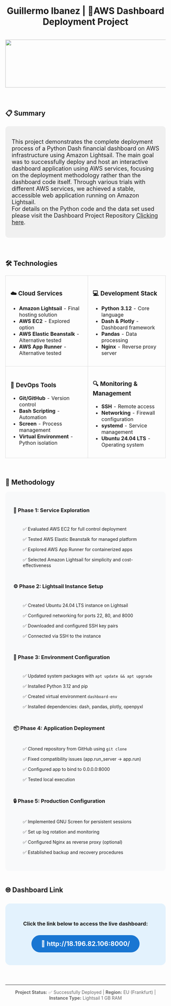 <div align="center">
  <h1>Guillermo Ibanez | 🚀AWS Dashboard Deployment Project</h1>
  <h1><img src="https://user-images.githubusercontent.com/74038190/221352987-68da234d-4d62-4e9d-9d7f-098dc657c2dc.gif" width="700" height="150"></h1>
</div>


<br>

## 📋 Summary

<div style="background-color: #f0f0f0; padding: 20px; border-radius: 10px; margin: 20px 0;">
  <p style="font-size: 18px;">
    This project demonstrates the complete deployment process of a Python Dash financial dashboard on AWS infrastructure using Amazon Lightsail. The main goal was to successfully deploy and host an interactive dashboard application using AWS services, focusing on the deployment methodology rather than the dashboard code itself. Through various trials with different AWS services, we achieved a stable, accessible web application running on Amazon Lightsail.<br>
    For details on the Python code and the data set used please visit the Dashboard Project Repository <a href="https://github.com/GuillermoIbanez/Project-Dashboards/tree/main">Clicking here</a>.
  </p>
</div>

<br>

## 🛠️ Technologies

<table style="width: 100%; border-collapse: collapse;">
  <tr>
    <td style="padding: 15px; border: 1px solid #ddd;">
      <h3>☁️ Cloud Services</h3>
      <ul>
        <li><strong>Amazon Lightsail</strong> - Final hosting solution</li>
        <li><strong>AWS EC2</strong> - Explored option</li>
        <li><strong>AWS Elastic Beanstalk</strong> - Alternative tested</li>
        <li><strong>AWS App Runner</strong> - Alternative tested</li>
      </ul>
    </td>
    <td style="padding: 15px; border: 1px solid #ddd;">
      <h3>💻 Development Stack</h3>
      <ul>
        <li><strong>Python 3.12</strong> - Core language</li>
        <li><strong>Dash & Plotly</strong> - Dashboard framework</li>
        <li><strong>Pandas</strong> - Data processing</li>
        <li><strong>Nginx</strong> - Reverse proxy server</li>
      </ul>
    </td>
  </tr>
  <tr>
    <td style="padding: 15px; border: 1px solid #ddd;">
      <h3>🔧 DevOps Tools</h3>
      <ul>
        <li><strong>Git/GitHub</strong> - Version control</li>
        <li><strong>Bash Scripting</strong> - Automation</li>
        <li><strong>Screen</strong> - Process management</li>
        <li><strong>Virtual Environment</strong> - Python isolation</li>
      </ul>
    </td>
    <td style="padding: 15px; border: 1px solid #ddd;">
      <h3>🔍 Monitoring & Management</h3>
      <ul>
        <li><strong>SSH</strong> - Remote access</li>
        <li><strong>Networking</strong> - Firewall configuration</li>
        <li><strong>systemd</strong> - Service management</li>
        <li><strong>Ubuntu 24.04 LTS</strong> - Operating system</li>
      </ul>
    </td>
  </tr>
</table>

<br>

## 📝 Methodology

<div style="background-color: #f8f9fa; padding: 25px; border-radius: 10px;">

### 🔄 Phase 1: Service Exploration
<div style="margin-left: 20px; padding: 10px;">
  <p>✅ Evaluated AWS EC2 for full control deployment</p>
  <p>✅ Tested AWS Elastic Beanstalk for managed platform</p>
  <p>✅ Explored AWS App Runner for containerized apps</p>
  <p>✅ Selected Amazon Lightsail for simplicity and cost-effectiveness</p>
</div>

### ⚙️ Phase 2: Lightsail Instance Setup
<div style="margin-left: 20px; padding: 10px;">
  <p>✅ Created Ubuntu 24.04 LTS instance on Lightsail</p>
  <p>✅ Configured networking for ports 22, 80, and 8000</p>
  <p>✅ Downloaded and configured SSH key pairs</p>
  <p>✅ Connected via SSH to the instance</p>
</div>

### 🐍 Phase 3: Environment Configuration
<div style="margin-left: 20px; padding: 10px;">
  <p>✅ Updated system packages with <code>apt update && apt upgrade</code></p>
  <p>✅ Installed Python 3.12 and pip</p>
  <p>✅ Created virtual environment <code>dashboard-env</code></p>
  <p>✅ Installed dependencies: dash, pandas, plotly, openpyxl</p>
</div>

### 📦 Phase 4: Application Deployment
<div style="margin-left: 20px; padding: 10px;">
  <p>✅ Cloned repository from GitHub using <code>git clone</code></p>
  <p>✅ Fixed compatibility issues (app.run_server → app.run)</p>
  <p>✅ Configured app to bind to 0.0.0.0:8000</p>
  <p>✅ Tested local execution</p>
</div>

### 🔒 Phase 5: Production Configuration
<div style="margin-left: 20px; padding: 10px;">
  <p>✅ Implemented GNU Screen for persistent sessions</p>
  <p>✅ Set up log rotation and monitoring</p>
  <p>✅ Configured Nginx as reverse proxy (optional)</p>
  <p>✅ Established backup and recovery procedures</p>
</div>

</div>

<br>

## 🌐 Dashboard Link

<div align="center" style="background-color: #e3f2fd; padding: 30px; border-radius: 15px; margin: 30px 0;">
  <h3>Click the link below to access the live dashboard:</h3>
  <a href="http://18.196.82.106:8000/" target="_blank" style="text-decoration: none;">
    <div style="background-color: #1976d2; color: white; padding: 15px 30px; border-radius: 30px; display: inline-block; font-size: 20px; font-weight: bold; margin: 10px;">
      🚀 http://18.196.82.106:8000/
    </div>
  </a>
</div>

<br>

---

<div align="center">
  <p style="color: #666;">
    <strong>Project Status:</strong> ✅ Successfully Deployed | 
    <strong>Region:</strong> EU (Frankfurt) | 
    <strong>Instance Type:</strong> Lightsail 1 GB RAM
  </p>
</div>
